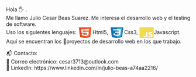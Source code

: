 Hola 🖐 . <br>
Me llamo Julio Cesar Beas Suarez.
Me interesa el desarrollo web y el testing de software. <br>
Uso los siguientes lenguajes: 
<img align="center" alt="Rafa-HTML" height="30" width="40" src="https://raw.githubusercontent.com/devicons/devicon/master/icons/html5/html5-original.svg">Html5,
<img align="center" alt="Rafa-CSS" height="30" width="40" src="https://raw.githubusercontent.com/devicons/devicon/master/icons/css3/css3-original.svg">Css3,
<img align="center" alt="Rafa-Js" height="30" width="40" src="https://raw.githubusercontent.com/devicons/devicon/master/icons/javascript/javascript-plain.svg">Javascript.<br>
Aquí se encuentran los 🧪proyectos de desarrollo web en los que trabajo.

<p>📬 Contacto: <br>
📧 Correo electrónico: cesar3713@outlook.com <br>
💼  Linkedln: https://www.linkedin.com/in/julio-beas-a74aa2216/ </p>

